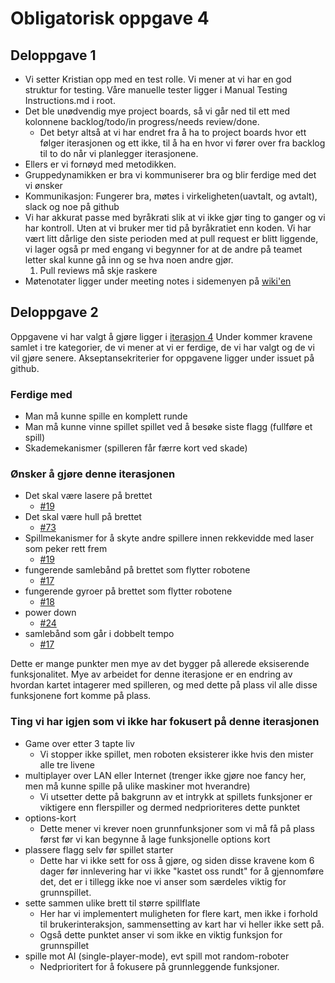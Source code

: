 # Obligatorisk oppgave 4

## Deloppgave 1

- Vi setter Kristian opp med en test rolle. Vi mener at vi har en god struktur for testing. Våre manuelle tester ligger i Manual Testing Instructions.md i root.
- Det ble unødvendig mye project boards, så vi går ned til ett med kolonnene backlog/todo/in progress/needs review/done.
  - Det betyr altså at vi har endret fra å ha to project boards hvor ett følger iterasjonen og ett ikke, til å ha en hvor vi fører over fra backlog til to do når vi planlegger iterasjonene.
- Ellers er vi fornøyd med metodikken.
- Gruppedynamikken er bra vi kommuniserer bra og blir ferdige med det vi ønsker
- Kommunikasjon: Fungerer bra, møtes i virkeligheten(uavtalt, og avtalt), slack og noe på github
- Vi har akkurat passe med byråkrati slik at vi ikke gjør ting to ganger og vi har kontroll. Uten at vi bruker mer tid på byråkratiet enn koden. Vi har vært litt dårlige den siste perioden med at pull request er blitt liggende, vi lager også pr med engang vi begynner for at de andre på teamet letter skal kunne gå inn og se hva noen andre gjør.
  1. Pull reviews må skje raskere
- Møtenotater ligger under meeting notes i sidemenyen på [wiki'en](https://github.com/inf112-v19/Blodige-roboter/wiki)

## Deloppgave 2

Oppgavene vi har valgt å gjøre ligger i [iterasjon 4](https://github.com/inf112-v19/Blodige-roboter/milestone/5)
Under kommer kravene samlet i tre kategorier, de vi mener at vi er ferdige, de vi har valgt og de vi vil gjøre senere. Akseptansekriterier for oppgavene ligger under issuet på github.

### Ferdige med

- Man må kunne spille en komplett runde
- Man må kunne vinne spillet spillet ved å besøke siste flagg (fullføre et spill)
- Skademekanismer (spilleren får færre kort ved skade)

### Ønsker å gjøre denne iterasjonen

- Det skal være lasere på brettet
  - [#19](https://github.com/inf112-v19/Blodige-roboter/issues/19)
- Det skal være hull på brettet
  - [#73](https://github.com/inf112-v19/Blodige-roboter/issues/73)
- Spillmekanismer for å skyte andre spillere innen rekkevidde med laser som peker rett frem
  - [#19](https://github.com/inf112-v19/Blodige-roboter/issues/19)
- fungerende samlebånd på brettet som flytter robotene
  - [#17](https://github.com/inf112-v19/Blodige-roboter/issues/17)
- fungerende gyroer på brettet som flytter robotene
  - [#18](https://github.com/inf112-v19/Blodige-roboter/issues/18)
- power down
  - [#24](https://github.com/inf112-v19/Blodige-roboter/issues/24)
- samlebånd som går i dobbelt tempo
  - [#17](https://github.com/inf112-v19/Blodige-roboter/issues/17)

Dette er mange punkter men mye av det bygger på allerede eksiserende funksjonalitet. Mye av arbeidet for denne iterasjone er en endring av hvordan kartet intagerer med spilleren, og med dette på plass vil alle disse funksjonene fort komme på plass.

### Ting vi har igjen som vi ikke har fokusert på denne iterasjonen

- Game over etter 3 tapte liv
  - Vi stopper ikke spillet, men roboten eksisterer ikke hvis den mister alle tre livene
- multiplayer over LAN eller Internet (trenger ikke gjøre noe fancy her, men må kunne spille på ulike maskiner mot hverandre)
  - Vi utsetter dette på bakgrunn av et intrykk at spillets funksjoner er viktigere enn flerspiller og dermed nedprioriteres dette punktet
- options-kort
  - Dette mener vi krever noen grunnfunksjoner som vi må få på plass først før vi kan begynne å lage funksjonelle options kort
- plassere flagg selv før spillet starter
  - Dette har vi ikke sett for oss å gjøre, og siden disse kravene kom 6 dager før innlevering har vi ikke "kastet oss rundt" for å gjennomføre det, det er i tillegg ikke noe vi anser som særdeles viktig for grunnspillet.
- sette sammen ulike brett til større spillflate
  - Her har vi implementert muligheten for flere kart, men ikke i forhold til brukerinteraksjon, sammensetting av kart har vi heller ikke sett på.
  - Også dette punktet anser vi som ikke en viktig funksjon for grunnspillet
- spille mot AI (single-player-mode), evt spill mot random-roboter
  - Nedprioritert for å fokusere på grunnleggende funksjoner.
